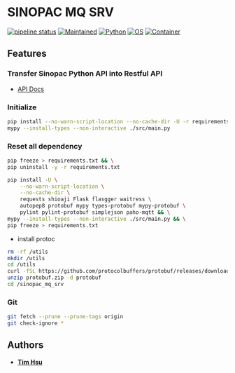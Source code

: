 # SINOPAC MQ SRV

[![pipeline status](https://gitlab.tocraw.com/root/sinopac_mq_srv/badges/main/pipeline.svg)](https://gitlab.tocraw.com/root/sinopac_mq_srv/-/commits/main)
[![Maintained](https://img.shields.io/badge/Maintained-yes-green)](https://gitlab.tocraw.com/root/sinopac_mq_srv)
[![Python](https://img.shields.io/badge/Python-3.7.12-yellow?logo=python&logoColor=yellow)](https://python.org)
[![OS](https://img.shields.io/badge/OS-Linux-orange?logo=linux&logoColor=orange)](https://www.linux.org/)
[![Container](https://img.shields.io/badge/Container-Docker-blue?logo=docker&logoColor=blue)](https://www.docker.com/)

## Features

### Transfer Sinopac Python API into Restful API

- [API Docs](http://sinopac-mq-srv.tocraw.com:13333/apidocs)

### Initialize

```sh
pip install --no-warn-script-location --no-cache-dir -U -r requirements.txt
mypy --install-types --non-interactive ./src/main.py
```

### Reset all dependency

```sh
pip freeze > requirements.txt && \
pip uninstall -y -r requirements.txt
```

```sh
pip install -U \
    --no-warn-script-location \
    --no-cache-dir \
    requests shioaji Flask flasgger waitress \
    autopep8 protobuf mypy types-protobuf mypy-protobuf \
    pylint pylint-protobuf simplejson paho-mqtt && \
mypy --install-types --non-interactive ./src/main.py && \
pip freeze > requirements.txt

```

- install protoc

```sh
rm -rf /utils
mkdir /utils
cd /utils
curl -fSL https://github.com/protocolbuffers/protobuf/releases/download/v3.19.4/protoc-3.19.4-linux-x86_64.zip --output protobuf.zip
unzip protobuf.zip -d protobuf
cd /sinopac_mq_srv
```

### Git

```sh
git fetch --prune --prune-tags origin
git check-ignore *
```

## Authors

- [**Tim Hsu**](https://gitlab.tocraw.com/root)
